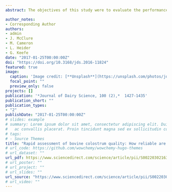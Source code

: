 ```yaml
---
abstract: The objectives of this study were to evaluate the performance of the transmission infrared (IR) spectroscopic method and digital and optical Brix refractometers for measurement of colostral IgG concentration and assessment of colostrum quality of dairy cows. Colostrum samples (n = 258) were collected from Holstein cows on 30 commercial dairy farms in Nova Scotia and Newfoundland, Canada. Colostral IgG concentrations of 255 samples were measured by the reference radial immunodiffusion (RID) assay and IR spectroscopy. The Brix scores were determined on 240 of these samples using both the digital and optical Brix refractometers. Approximately half (48%) of the colostrum samples had RID IgG concentrations <50 g/L, which was the cut-point for poor quality. The correlation between RID and IR IgG concentrations was 0.88. The correlations between RID IgG concentration and Brix scores, as determined by the digital and optical refractometers, were 0.72 and 0.71, respectively. The optimal cutoff levels for distinguishing good- and poor-quality colostrum using IR spectroscopy, and digital and optical Brix refractometers were at 35 g/L and 23% Brix, respectively. The IR spectroscopy showed higher sensitivity (90%) and specificity (86%) than the digital (74 and 80%, respectively) and optical (73 and 80%, respectively) Brix refractometers for assessment of colostrum quality, as compared with RID. In conclusion, the transmission-IR spectroscopy is a rapid and accurate method for assessing colostrum quality, but is a laboratory-based method, whereas Brix refractometers were less accurate but could be used on-farm.

author_notes:
- Corresponding Author
authors:
- admin
- J. McClure
- M. Cameron
- L. Heider
- G. Keefe
date: "2017-01-25T00:00:00Z"
doi: "https://doi.org/10.3168/jds.2016-11824"
featured: true
image:
  caption: 'Image credit: [**Unsplash**](https://unsplash.com/photos/jdD8gXaTZsc)'
  focal_point: ""
  preview_only: false
projects: []
publication: '*Journal of Dairy Science, 100 (2),*  1427-1435'
publication_short: ""
publication_types:
- "2"
publishDate: "2017-01-25T00:00:00Z"
# slides: example
# summary: Lorem ipsum dolor sit amet, consectetur adipiscing elit. Duis posuere tellus
#   ac convallis placerat. Proin tincidunt magna sed ex sollicitudin condimentum.
# tags:
# - Source Themes
title: "Rapid assessment of bovine colostrum quality: How reliable are transmission infrared spectroscopy and digital and optical refractometers?"
# url_code: https://github.com/wowchemy/wowchemy-hugo-themes
# url_dataset: ""
url_pdf: https://www.sciencedirect.com/science/article/pii/S0022030216308852/pdfft?md5=adc42e89c595f31f1133b77f744f3fb4&pid=1-s2.0-S0022030216308852-main.pdf
# url_poster: ""
# url_project: ""
# url_slides: ""
url_source: "https://www.sciencedirect.com/science/article/pii/S0022030216308852"
# url_video: ""
---
```

